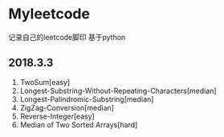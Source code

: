 # Myleetcode

记录自己的leetcode脚印 基于python

## 2018.3.3

1. TwoSum[easy]
2. Longest-Substring-Without-Repeating-Characters[median]
3. Longest-Palindromic-Substring[median]
4. ZigZag-Conversion[median]
5. Reverse-Integer[easy]
6. Median of Two Sorted Arrays[hard]
